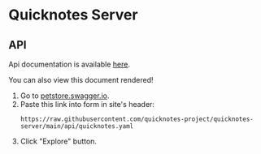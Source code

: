 # Quicknotes Server

## API

Api documentation is available [here](https://github.com/quicknotes-project/quicknotes-server/blob/main/api/quicknotes.yaml).

You can also view this document rendered!

1. Go to [petstore.swagger.io](https://petstore.swagger.io/). 
2. Paste this link into form in site's header: 
   ```
   https://raw.githubusercontent.com/quicknotes-project/quicknotes-server/main/api/quicknotes.yaml
   ```
3. Click "Explore" button.
